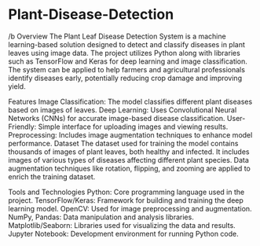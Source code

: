 # Plant-Disease-Detection
/b Overview
The Plant Leaf Disease Detection System is a machine learning-based solution designed to detect and classify diseases in plant leaves using image data. The project utilizes Python along with libraries such as TensorFlow and Keras for deep learning and image classification. The system can be applied to help farmers and agricultural professionals identify diseases early, potentially reducing crop damage and improving yield.

Features
Image Classification: The model classifies different plant diseases based on images of leaves.
Deep Learning: Uses Convolutional Neural Networks (CNNs) for accurate image-based disease classification.
User-Friendly: Simple interface for uploading images and viewing results.
Preprocessing: Includes image augmentation techniques to enhance model performance.
Dataset
The dataset used for training the model contains thousands of images of plant leaves, both healthy and infected. It includes images of various types of diseases affecting different plant species. Data augmentation techniques like rotation, flipping, and zooming are applied to enrich the training dataset.

Tools and Technologies
Python: Core programming language used in the project.
TensorFlow/Keras: Framework for building and training the deep learning model.
OpenCV: Used for image preprocessing and augmentation.
NumPy, Pandas: Data manipulation and analysis libraries.
Matplotlib/Seaborn: Libraries used for visualizing the data and results.
Jupyter Notebook: Development environment for running Python code.
